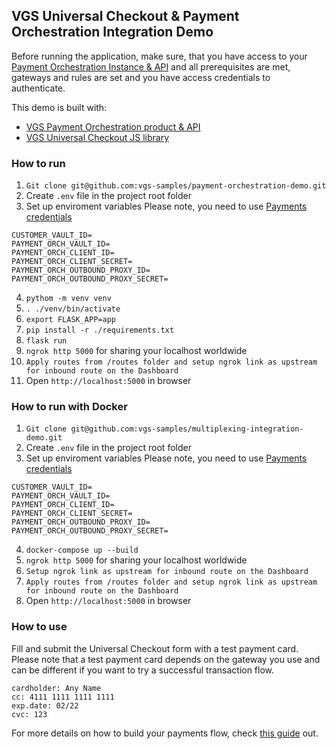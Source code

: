 ## VGS Universal Checkout & Payment Orchestration Integration Demo
Before running the application, make sure, that you have access to your [Payment Orchestration Instance & API](https://www.verygoodsecurity.com/docs/payment-optimization/orchestration/quickstart) and all prerequisites are met, gateways and rules are set and you have access credentials to authenticate.

This demo is built with:
- [VGS Payment Orchestration product & API](https://www.verygoodsecurity.com/docs/payment-optimization/checkout)
- [VGS Universal Checkout JS library](https://www.verygoodsecurity.com/docs/payment-optimization/orchestration)

### How to run
1. `Git clone git@github.com:vgs-samples/payment-orchestration-demo.git` 
2. Create `.env` file in the project root folder
3. Set up enviroment variables
Please note, you need to use [Payments credentials](https://www.verygoodsecurity.com/docs/payment-optimization/orchestration/api/authentication#payments-credentials)
```
CUSTOMER_VAULT_ID=
PAYMENT_ORCH_VAULT_ID=
PAYMENT_ORCH_CLIENT_ID=
PAYMENT_ORCH_CLIENT_SECRET=
PAYMENT_ORCH_OUTBOUND_PROXY_ID=
PAYMENT_ORCH_OUTBOUND_PROXY_SECRET=
```
4. `pythom -m venv venv`
5. `. ./venv/bin/activate`
6. `export FLASK_APP=app`
7. `pip install -r ./requirements.txt`
8. `flask run`
9. `ngrok http 5000` for sharing your localhost worldwide
10. `Apply routes from /routes folder and setup ngrok link as upstream for inbound route on the Dashboard`
11. Open `http://localhost:5000` in browser

### How to run with Docker
1. `Git clone git@github.com:vgs-samples/multiplexing-integration-demo.git` 
2. Create `.env` file in the project root folder
3. Set up enviroment variables
Please note, you need to use [Payments credentials](https://www.verygoodsecurity.com/docs/payment-optimization/orchestration/api/authentication#payments-credentials)
```
CUSTOMER_VAULT_ID=
PAYMENT_ORCH_VAULT_ID=
PAYMENT_ORCH_CLIENT_ID=
PAYMENT_ORCH_CLIENT_SECRET=
PAYMENT_ORCH_OUTBOUND_PROXY_ID=
PAYMENT_ORCH_OUTBOUND_PROXY_SECRET=
``` 
4. `docker-compose up --build`
5. `ngrok http 5000` for sharing your localhost worldwide
6. `Setup ngrok link as upstream for inbound route on the Dashboard`
7. `Apply routes from /routes folder and setup ngrok link as upstream for inbound route on the Dashboard`
8. Open `http://localhost:5000` in browser

### How to use
Fill and submit the Universal Checkout form with a test payment card. Please note that a test payment card depends on the gateway you use and can be different if you want to try a successful transaction flow.
```
cardholder: Any Name
cc: 4111 1111 1111 1111
exp.date: 02/22
cvc: 123
```

For more details on how to build your payments flow, check [this guide](https://www.verygoodsecurity.com/docs/payment-optimization/orchestration/payment-flow) out.
